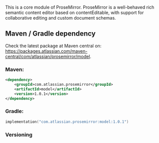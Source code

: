 This is a core module of ProseMirror. ProseMirror is a well-behaved rich semantic content editor based on contentEditable, 
with support for collaborative editing and custom document schemas.

## Maven / Gradle dependency

Check the latest package at Maven central on: https://packages.atlassian.com/maven-central/com/atlassian/prosemirror/model.

### Maven:
```xml
<dependency>
    <groupId>com.atlassian.prosemirror</groupId>
    <artifactId>model</artifactId>
    <version>1.0.1</version>
</dependency>
```

### Gradle:
```kotlin
implementation("com.atlassian.prosemirror:model:1.0.1")
```

### Versioning
